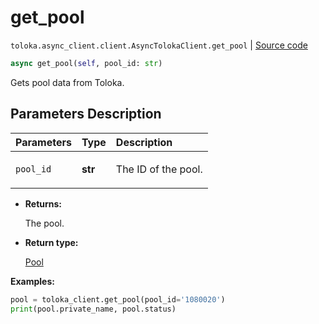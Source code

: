 # get_pool
`toloka.async_client.client.AsyncTolokaClient.get_pool` | [Source code](https://github.com/Toloka/toloka-kit/blob/v1.2.3/src/async_client/client.py#L0)

```python
async get_pool(self, pool_id: str)
```

Gets pool data from Toloka.

## Parameters Description

| Parameters | Type | Description |
| :----------| :----| :-----------|
`pool_id`|**str**|<p>The ID of the pool.</p>

* **Returns:**

  The pool.

* **Return type:**

  [Pool](toloka.client.pool.Pool.md)

**Examples:**


```python
pool = toloka_client.get_pool(pool_id='1080020')
print(pool.private_name, pool.status)
```
